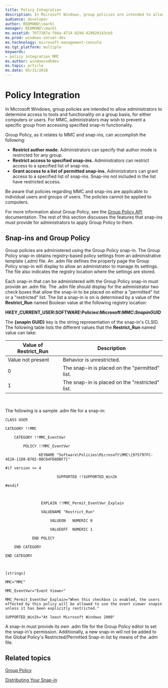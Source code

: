 ```yaml
---
title: Policy Integration
description: In Microsoft Windows, group policies are intended to allow administrators to determine access to tools and functionality on a group basis, for either computers or users.
audience: developer
author: REDMOND\\markl
manager: REDMOND\\markl
ms.assetid: 7077387a-fb6a-4714-829d-429820143cb5
ms.prod: windows-server-dev
ms.technology: microsoft-management-console
ms.tgt_platform: multiple
keywords:
- policy integration MMC
ms.author: windowssdkdev
ms.topic: article
ms.date: 05/31/2018
---
```


# Policy Integration

In Microsoft Windows, group policies are intended to allow administrators to determine access to tools and functionality on a group basis, for either computers or users. For MMC, administrators may wish to prevent a specific group from accessing specified snap-in functionality.

Group Policy, as it relates to MMC and snap-ins, can accomplish the following:

-   **Restrict author mode.** Administrators can specify that author mode is restricted for any group.
-   **Restrict access to specified snap-ins.** Administrators can restrict access to a specified list of snap-ins.
-   **Grant access to a list of permitted snap-ins.** Administrators can grant access to a specified list of snap-ins. Snap-ins not included in the list have restricted access.

Be aware that policies regarding MMC and snap-ins are applicable to individual users and groups of users. The policies cannot be applied to computers.

For more information about Group Policy, see the [Group Policy API](https://msdn.microsoft.com/library/aa374177) documentation. The rest of this section discusses the features that snap-ins must provide for administrators to apply Group Policy to them.

## Snap-ins and Group Policy

Group policies are administered using the Group Policy snap-in. The Group Policy snap-in obtains registry-based policy settings from an administrative template (.adm) file. An .adm file defines the property page the Group Policy snap-in will display to allow an administrator to manage its settings. The file also indicates the registry location where the settings are stored.

Each snap-in that can be administered with the Group Policy snap-in must provide an .adm file. The .adm file should display for the administrator two check boxes that allow the snap-in to be placed on either a "permitted" list or a "restricted" list. The list a snap-in is on is determined by a value of the **Restrict\_Run** named Boolean value at the following registry location:

**HKEY\_CURRENT\_USER**\\**SOFTWARE**\\**Policies**\\**Microsoft**\\**MMC**\\***SnapinGUID***

The **{snapin GUID}** key is the string representation of the snap-in's CLSID. The following table lists the different values that the **Restrict\_Run** named value can take:



| Value of Restrict\_Run | Description                                     |
|------------------------|-------------------------------------------------|
| Value not present      | Behavior is unrestricted.                       |
| 0                      | The snap-in is placed on the "permitted" list.  |
| 1                      | The snap-in is placed on the "restricted" list. |



 

The following is a sample .adm file for a snap-in:

``` syntax
CLASS USER

CATEGORY !!MMC

    CATEGORY !!MMC_EventVwr

        POLICY !!MMC_EventVwr

               KEYNAME "Software\Policies\Microsoft\MMC\{975797FC-4E2A-11D0-B702-00C04FD8DBF7}"

#if version >= 4

                       SUPPORTED !!SUPPORTED_Win2k

#endif

 

                EXPLAIN !!MMC_Permit_EventVwr_Explain

                VALUENAME "Restrict_Run"

                    VALUEON   NUMERIC 0

                    VALUEOFF  NUMERIC 1          

            END POLICY        

    END CATEGORY

END CATEGORY

 

[strings]

MMC="MMC"

MMC_EventVwr="Event Viewer"

MMC_Permit_EventVwr_Explain="When this checkbox is enabled, the users effected by this policy will be allowed to use the event viewer snapin unless it has been explicitly restricted."

SUPPORTED_Win2k="At least Microsoft Windows 2000"
```

A snap-in must provide its own .adm file for the Group Policy editor to set the snap-in's permission. Additionally, a new snap-in will not be added to the Global Policy's Restricted/Permitted Snap-in list by means of the .adm file.

## Related topics

<dl> <dt>

[Group Policy](https://msdn.microsoft.com/library/aa374177)
</dt> <dt>

[Distributing Your Snap-in](distributing-your-snap-in.md)
</dt> </dl>

 

 




